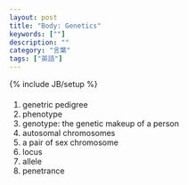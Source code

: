 ```yaml
---
layout: post
title: "Body: Genetics"
keywords: [""]
description: ""
category: "言葉"
tags: ["英語"]
---
```

{% include JB/setup %}


####
1. genetric pedigree
2. phenotype
3. genotype: the genetic makeup of a person
4. autosomal chromosomes
5. a pair of sex chromosome
6. locus
7. allele
8. penetrance
